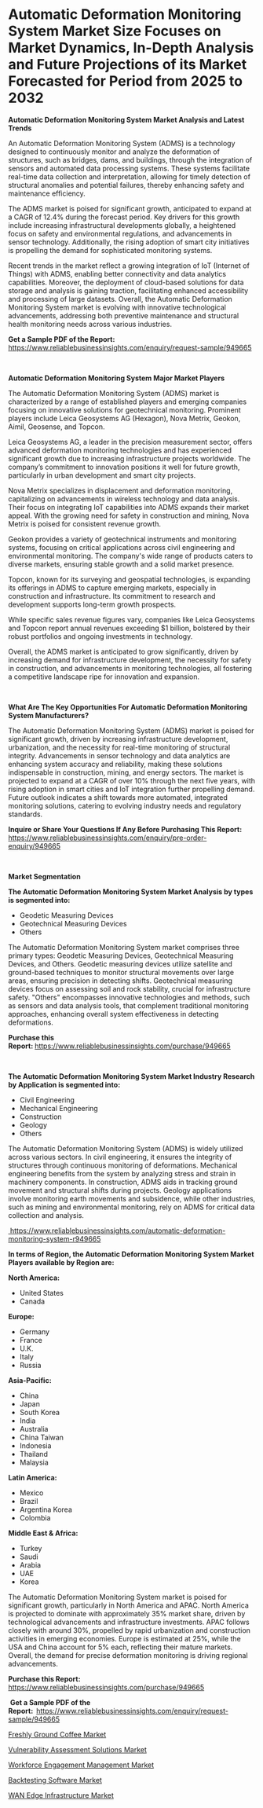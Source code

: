 <p><h1>Automatic Deformation Monitoring System Market Size Focuses on Market Dynamics, In-Depth Analysis and Future Projections of its Market Forecasted for Period from 2025 to 2032</h1></p><p><strong>Automatic Deformation Monitoring System Market Analysis and Latest Trends</strong></p>
<p><p>An Automatic Deformation Monitoring System (ADMS) is a technology designed to continuously monitor and analyze the deformation of structures, such as bridges, dams, and buildings, through the integration of sensors and automated data processing systems. These systems facilitate real-time data collection and interpretation, allowing for timely detection of structural anomalies and potential failures, thereby enhancing safety and maintenance efficiency.</p><p>The ADMS market is poised for significant growth, anticipated to expand at a CAGR of 12.4% during the forecast period. Key drivers for this growth include increasing infrastructural developments globally, a heightened focus on safety and environmental regulations, and advancements in sensor technology. Additionally, the rising adoption of smart city initiatives is propelling the demand for sophisticated monitoring systems. </p><p>Recent trends in the market reflect a growing integration of IoT (Internet of Things) with ADMS, enabling better connectivity and data analytics capabilities. Moreover, the deployment of cloud-based solutions for data storage and analysis is gaining traction, facilitating enhanced accessibility and processing of large datasets. Overall, the Automatic Deformation Monitoring System market is evolving with innovative technological advancements, addressing both preventive maintenance and structural health monitoring needs across various industries.</p></p>
<p><strong>Get a Sample PDF of the Report:&nbsp;</strong> <a href="https://www.reliablebusinessinsights.com/enquiry/request-sample/949665?utm_campaign=57&utm_medium=2&utm_source=Github&utm_content=ia&utm_term=07032025&utm_id=automatic-deformation-monitoring-system">https://www.reliablebusinessinsights.com/enquiry/request-sample/949665</a></p>
<p>&nbsp;</p>
<p><strong>Automatic Deformation Monitoring System Major Market Players</strong></p>
<p><p>The Automatic Deformation Monitoring System (ADMS) market is characterized by a range of established players and emerging companies focusing on innovative solutions for geotechnical monitoring. Prominent players include Leica Geosystems AG (Hexagon), Nova Metrix, Geokon, Aimil, Geosense, and Topcon.</p><p>Leica Geosystems AG, a leader in the precision measurement sector, offers advanced deformation monitoring technologies and has experienced significant growth due to increasing infrastructure projects worldwide. The company’s commitment to innovation positions it well for future growth, particularly in urban development and smart city projects.</p><p>Nova Metrix specializes in displacement and deformation monitoring, capitalizing on advancements in wireless technology and data analysis. Their focus on integrating IoT capabilities into ADMS expands their market appeal. With the growing need for safety in construction and mining, Nova Metrix is poised for consistent revenue growth.</p><p>Geokon provides a variety of geotechnical instruments and monitoring systems, focusing on critical applications across civil engineering and environmental monitoring. The company's wide range of products caters to diverse markets, ensuring stable growth and a solid market presence.</p><p>Topcon, known for its surveying and geospatial technologies, is expanding its offerings in ADMS to capture emerging markets, especially in construction and infrastructure. Its commitment to research and development supports long-term growth prospects.</p><p>While specific sales revenue figures vary, companies like Leica Geosystems and Topcon report annual revenues exceeding $1 billion, bolstered by their robust portfolios and ongoing investments in technology.</p><p>Overall, the ADMS market is anticipated to grow significantly, driven by increasing demand for infrastructure development, the necessity for safety in construction, and advancements in monitoring technologies, all fostering a competitive landscape ripe for innovation and expansion.</p></p>
<p>&nbsp;</p>
<p><strong>What Are The Key Opportunities For Automatic Deformation Monitoring System Manufacturers?</strong></p>
<p><p>The Automatic Deformation Monitoring System (ADMS) market is poised for significant growth, driven by increasing infrastructure development, urbanization, and the necessity for real-time monitoring of structural integrity. Advancements in sensor technology and data analytics are enhancing system accuracy and reliability, making these solutions indispensable in construction, mining, and energy sectors. The market is projected to expand at a CAGR of over 10% through the next five years, with rising adoption in smart cities and IoT integration further propelling demand. Future outlook indicates a shift towards more automated, integrated monitoring solutions, catering to evolving industry needs and regulatory standards.</p></p>
<p><strong>Inquire or Share Your Questions If Any Before Purchasing This Report:</strong> <a href="https://www.reliablebusinessinsights.com/enquiry/pre-order-enquiry/949665?utm_campaign=57&utm_medium=2&utm_source=Github&utm_content=ia&utm_term=07032025&utm_id=automatic-deformation-monitoring-system">https://www.reliablebusinessinsights.com/enquiry/pre-order-enquiry/949665</a></p>
<p>&nbsp;</p>
<p><strong>Market Segmentation</strong></p>
<p><strong>The Automatic Deformation Monitoring System Market Analysis by types is segmented into:</strong></p>
<p><ul><li>Geodetic Measuring Devices</li><li>Geotechnical Measuring Devices</li><li>Others</li></ul></p>
<p><p>The Automatic Deformation Monitoring System market comprises three primary types: Geodetic Measuring Devices, Geotechnical Measuring Devices, and Others. Geodetic measuring devices utilize satellite and ground-based techniques to monitor structural movements over large areas, ensuring precision in detecting shifts. Geotechnical measuring devices focus on assessing soil and rock stability, crucial for infrastructure safety. "Others" encompasses innovative technologies and methods, such as sensors and data analysis tools, that complement traditional monitoring approaches, enhancing overall system effectiveness in detecting deformations.</p></p>
<p><strong>Purchase this Report:&nbsp;</strong><a href="https://www.reliablebusinessinsights.com/purchase/949665?utm_campaign=57&utm_medium=2&utm_source=Github&utm_content=ia&utm_term=07032025&utm_id=automatic-deformation-monitoring-system">https://www.reliablebusinessinsights.com/purchase/949665</a></p>
<p>&nbsp;</p>
<p><strong>The Automatic Deformation Monitoring System Market Industry Research by Application is segmented into:</strong></p>
<p><ul><li>Civil Engineering</li><li>Mechanical Engineering</li><li>Construction</li><li>Geology</li><li>Others</li></ul></p>
<p><p>The Automatic Deformation Monitoring System (ADMS) is widely utilized across various sectors. In civil engineering, it ensures the integrity of structures through continuous monitoring of deformations. Mechanical engineering benefits from the system by analyzing stress and strain in machinery components. In construction, ADMS aids in tracking ground movement and structural shifts during projects. Geology applications involve monitoring earth movements and subsidence, while other industries, such as mining and environmental monitoring, rely on ADMS for critical data collection and analysis.</p></p>
<p><a href="https://www.reliablebusinessinsights.com/automatic-deformation-monitoring-system-r949665?utm_campaign=57&utm_medium=2&utm_source=Github&utm_content=ia&utm_term=07032025&utm_id=automatic-deformation-monitoring-system">&nbsp;https://www.reliablebusinessinsights.com/automatic-deformation-monitoring-system-r949665</a></p>
<p><strong>In terms of Region, the Automatic Deformation Monitoring System Market Players available by Region are:</strong></p>
<p>
    <p> <strong> North America: </strong>
        <ul>
            <li>United States</li>
            <li>Canada</li>
        </ul>
        </p> 
    <p> <strong> Europe: </strong>
        <ul>
            <li>Germany</li>
            <li>France</li>
            <li>U.K.</li>
            <li>Italy</li>
            <li>Russia</li>
        </ul>
        </p> 
    <p> <strong> Asia-Pacific: </strong>
        <ul>
            <li>China</li>
            <li>Japan</li>
            <li>South Korea</li>
            <li>India</li>
            <li>Australia</li>
            <li>China Taiwan</li>
            <li>Indonesia</li>
            <li>Thailand</li>
            <li>Malaysia</li>
        </ul>
        </p> 
    <p> <strong> Latin America: </strong>
        <ul>
            <li>Mexico</li>
            <li>Brazil</li>
            <li>Argentina Korea</li>
            <li>Colombia</li>
        </ul>
        </p> 
    <p> <strong> Middle East & Africa: </strong>
        <ul>
            <li>Turkey</li>
            <li>Saudi</li>
            <li>Arabia</li>
            <li>UAE</li>
            <li>Korea</li>
        </ul>
    </p>
    </p>
<p><p>The Automatic Deformation Monitoring System market is poised for significant growth, particularly in North America and APAC. North America is projected to dominate with approximately 35% market share, driven by technological advancements and infrastructure investments. APAC follows closely with around 30%, propelled by rapid urbanization and construction activities in emerging economies. Europe is estimated at 25%, while the USA and China account for 5% each, reflecting their mature markets. Overall, the demand for precise deformation monitoring is driving regional advancements.</p></p>
<p><strong>Purchase this Report: </strong><a href="https://www.reliablebusinessinsights.com/purchase/949665?utm_campaign=57&utm_medium=2&utm_source=Github&utm_content=ia&utm_term=07032025&utm_id=automatic-deformation-monitoring-system">https://www.reliablebusinessinsights.com/purchase/949665</a></p>
<p>&nbsp;<strong>Get a Sample PDF of the Report:&nbsp;&nbsp;</strong><a href="https://www.reliablebusinessinsights.com/enquiry/request-sample/949665?utm_campaign=57&utm_medium=2&utm_source=Github&utm_content=ia&utm_term=07032025&utm_id=automatic-deformation-monitoring-system">https://www.reliablebusinessinsights.com/enquiry/request-sample/949665</a></p>
<p><strong></strong></p>
<p><p><a href="https://github.com/direepittr/Market-Research-Report-List-1/blob/main/freshly-ground-coffee-market.md?utm_campaign=57&utm_medium=2&utm_source=Github&utm_content=ia&utm_term=07032025&utm_id=automatic-deformation-monitoring-system">Freshly Ground Coffee Market</a></p><p><a href="https://github.com/denuetkachci/Market-Research-Report-List-1/blob/main/vulnerability-assessment-solutions-market.md?utm_campaign=57&utm_medium=2&utm_source=Github&utm_content=ia&utm_term=07032025&utm_id=automatic-deformation-monitoring-system">Vulnerability Assessment Solutions Market</a></p><p><a href="https://github.com/quiraytaibat/Market-Research-Report-List-1/blob/main/workforce-engagement-management-market.md?utm_campaign=57&utm_medium=2&utm_source=Github&utm_content=ia&utm_term=07032025&utm_id=automatic-deformation-monitoring-system">Workforce Engagement Management Market</a></p><p><a href="https://github.com/houltngake/Market-Research-Report-List-1/blob/main/backtesting-software-market.md?utm_campaign=57&utm_medium=2&utm_source=Github&utm_content=ia&utm_term=07032025&utm_id=automatic-deformation-monitoring-system">Backtesting Software Market</a></p><p><a href="https://github.com/lenjakam/Market-Research-Report-List-1/blob/main/wan-edge-infrastructure-market.md?utm_campaign=57&utm_medium=2&utm_source=Github&utm_content=ia&utm_term=07032025&utm_id=automatic-deformation-monitoring-system">WAN Edge Infrastructure Market</a></p></p>
